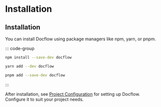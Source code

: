 # Installation

## Installation

You can install Docflow using package managers like npm, yarn, or pnpm.

::: code-group

```bash [npm]
npm install --save-dev docflow
```

```bash [yarn]
yarn add --dev docflow
```

```bash [pnpm]
pnpm add --save-dev docflow
```

:::

After installation, see [Project Configuration](/en/config) for setting up Docflow. Configure it to suit your project needs.
